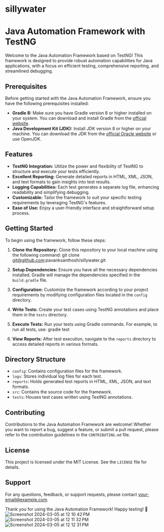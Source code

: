 # sillywater
# Java Automation Framework with TestNG

Welcome to the Java Automation Framework based on TestNG! This framework is designed to provide robust automation capabilities for Java applications, with a focus on efficient testing, comprehensive reporting, and streamlined debugging.

## Prerequisites

Before getting started with the Java Automation Framework, ensure you have the following prerequisites installed:

- **Gradle 8:** Make sure you have Gradle version 8 or higher installed on your system. You can download and install Gradle from the [official website](https://gradle.org/install/).
- **Java Development Kit (JDK):** Install JDK version 8 or higher on your machine. You can download the JDK from the [official Oracle website](https://www.oracle.com/java/technologies/javase-jdk8-downloads.html) or use OpenJDK.

## Features

- **TestNG Integration:** Utilize the power and flexibility of TestNG to structure and execute your tests efficiently.
- **Excellent Reporting:** Generate detailed reports in HTML, XML, JSON, and text formats to gain insights into test results.
- **Logging Capabilities:** Each test generates a separate log file, enhancing readability and simplifying debugging.
- **Customizable:** Tailor the framework to suit your specific testing requirements by leveraging TestNG's features.
- **Ease of Use:** Enjoy a user-friendly interface and straightforward setup process.

## Getting Started

To begin using the framework, follow these steps:

1. **Clone the Repository:** Clone this repository to your local machine using the following command:
git clone git@github.com:pavanksanthosh/sillywater.git

2. **Setup Dependencies:** Ensure you have all the necessary dependencies installed. Gradle will manage the dependencies specified in the `build.gradle` file.

3. **Configuration:** Customize the framework according to your project requirements by modifying configuration files located in the `config` directory.

4. **Write Tests:** Create your test cases using TestNG annotations and place them in the `tests` directory.

5. **Execute Tests:** Run your tests using Gradle commands. For example, to run all tests, use:
gradle test

6. **View Reports:** After test execution, navigate to the `reports` directory to access detailed reports in various formats.

## Directory Structure

- `config`: Contains configuration files for the framework.
- `logs`: Stores individual log files for each test.
- `reports`: Holds generated test reports in HTML, XML, JSON, and text formats.
- `src`: Contains the source code for the framework.
- `tests`: Houses test cases written using TestNG annotations.

## Contributing

Contributions to the Java Automation Framework are welcome! Whether you want to report a bug, suggest a feature, or submit a pull request, please refer to the contribution guidelines in the `CONTRIBUTING.md` file.

## License

This project is licensed under the MIT License. See the `LICENSE` file for details.

## Support

For any questions, feedback, or support requests, please contact [your-email@example.com](mailto:your-email@example.com).

Thank you for using the Java Automation Framework! Happy testing! 🚀
![Screenshot 2024-03-05 at 12 10 42 PM](https://github.com/pavanksanthosh/sillywater/assets/47290243/57bd78f5-ebe3-463c-bf5b-21aa17c3ae5e)
![Screenshot 2024-03-05 at 12 11 32 PM](https://github.com/pavanksanthosh/sillywater/assets/47290243/2b1d45ad-2736-425e-8f34-e60c4ca043fe)
![Screenshot 2024-03-05 at 12 12 31 PM](https://github.com/pavanksanthosh/sillywater/assets/47290243/6581a280-7928-4ba1-ae9b-eec93eb21806)




